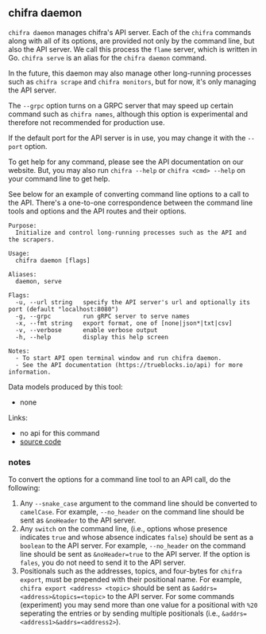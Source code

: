 ## chifra daemon

<!-- markdownlint-disable MD041 -->
`chifra daemon` manages chifra's API server. Each of the `chifra` commands along with all of its options,
are provided not only by the command line, but also the API server. We call this process the
`flame` server, which is written in Go. `chifra serve` is an alias for the `chifra daemon` command.

In the future, this daemon may also manage other long-running processes such as `chifra scrape`
and `chifra monitors`, but for now, it's only managing the API server.

The `--grpc` option turns on a GRPC server that may speed up certain command such as `chifra names`,
although this option is experimental and therefore not recommended for production use.

If the default port for the API server is in use, you may change it with the `--port` option.

To get help for any command, please see the API documentation on our website. But, you may
also run `chifra --help` or `chifra <cmd> --help` on your command line to get help.

See below for an example of converting command line options to a call to the API. There's a
one-to-one correspondence between the command line tools and options and the API routes and
their options.

```[plaintext]
Purpose:
  Initialize and control long-running processes such as the API and the scrapers.

Usage:
  chifra daemon [flags]

Aliases:
  daemon, serve

Flags:
  -u, --url string   specify the API server's url and optionally its port (default "localhost:8080")
  -g, --grpc         run gRPC server to serve names
  -x, --fmt string   export format, one of [none|json*|txt|csv]
  -v, --verbose      enable verbose output
  -h, --help         display this help screen

Notes:
  - To start API open terminal window and run chifra daemon.
  - See the API documentation (https://trueblocks.io/api) for more information.
```

Data models produced by this tool:

- none

Links:

- no api for this command
- [source code](https://github.com/TrueBlocks/trueblocks-core/tree/master/src/apps/chifra/internal/daemon)

### notes

To convert the options for a command line tool to an API call, do the following:

1. Any `--snake_case` argument to the command line should be converted to `camelCase`. For example, `--no_header` on the command line should be sent as `&noHeader` to the API server.
2. Any `switch` on the command line, (i.e., options whose presence indicates `true` and whose absence indicates `false`) should be sent as a `boolean` to the API server. For example, `--no_header` on the command line should be sent as `&noHeader=true` to the API server. If the option is `fales`, you do not need to send it to the API server.
3. Positionals such as the addresses, topics, and four-bytes for `chifra export`, must be prepended with their positional name. For example, `chifra export <address> <topic>` should be sent as `&addrs=<address>&topics=<topic>` to the API server. For some commands (experiment) you may send more than one value for a positional with `%20` seperating the entries or by sending multiple positionals (i.e., `&addrs=<address1>&addrs=<address2>`).

